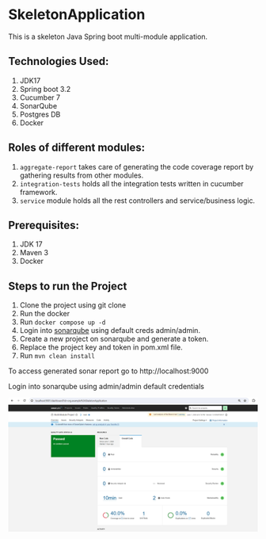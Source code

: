 # SkeletonApplication

This is a skeleton Java Spring boot multi-module application.

## Technologies Used:
1. JDK17
2. Spring boot 3.2
3. Cucumber 7
4. SonarQube
5. Postgres DB
6. Docker

## Roles of different modules: 

1. `aggregate-report` takes care of generating the code coverage report by gathering results from other modules.
2. `integration-tests` holds all the integration tests written in cucumber framework.
3. `service` module holds all the rest controllers and service/business logic.

## Prerequisites: 
1. JDK 17
2. Maven 3
3. Docker

## Steps to run the Project
1. Clone the project using git clone
2. Run the docker
3. Run `docker compose up -d`
4. Login into [sonarqube](http://localhost:9000) using default creds admin/admin.
5. Create a new project on sonarqube and generate a token.
6. Replace the project key and token in pom.xml file.
4. Run `mvn clean install`

To access generated sonar report go to http://localhost:9000

Login into sonarqube using admin/admin default credentials

![img.png](img.png)
